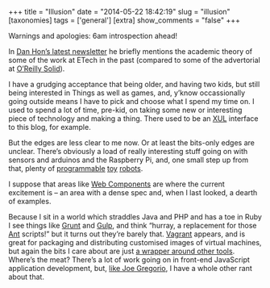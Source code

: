 +++
title = "Illusion"
date = "2014-05-22 18:42:19"
slug = "illusion"
[taxonomies]
tags = ['general']
[extra]
show_comments = "false"
+++

Warnings and apologies: 6am introspection ahead!

In [Dan Hon’s latest newsletter](http://tinyletter.com/danhon/letters/episode-eighty-five-solid-1-of-2-requests-cities-and-technology) he briefly mentions the academic theory of some of the work at ETech in the past (compared to some of the advertorial at [O’Reilly Solid](http://solidcon.com/solid2014/)).

I have a grudging acceptance that being older, and having two kids, but still being interested in Things as well as games, and, y’know occassionally going outside means I have to pick and choose what I spend my time on. I used to spend a lot of time, pre-kid, on taking some new or interesting piece of technology and making a thing. There used to be an [XUL](https://developer.mozilla.org/en-US/docs/Mozilla/Tech/XUL) interface to this blog, for example.

But the edges are less clear to me now. Or at least the bits-only edges are unclear. There’s obviously a load of really interesting stuff going on with sensors and arduinos and the Raspberry Pi, and, one small step up from that, plenty of [programmable](http://spectrum.ieee.org/automaton/robotics/diy/linkbot-that-modular-robot-youve-always-wanted-is-now-on-kickstarter) [toy](http://www.bbc.co.uk/news/technology-24835410) [robots](http://www.rapiro.com/).

I suppose that areas like [Web Components](http://www.w3.org/TR/components-intro/) are where the current excitement is – an area with a dense spec and, when I last looked, a dearth of examples.

Because I sit in a world which straddles Java and PHP and has a toe in Ruby I see things like [Grunt](http://gruntjs.com/) and [Gulp](http://gulpjs.com/), and think “hurray, a replacement for those [Ant](http://ant.apache.org/) scripts!” but it turns out they’re barely that. [Vagrant](http://www.vagrantup.com/) appears, and is great for packaging and distributing customised images of virtual machines, but again the bits I care about are just [a wrapper around other tools](http://docs.vagrantup.com/v2/why-vagrant/). Where’s the meat? There’s a lot of work going on in front-end JavaScript application development, but, [like Joe Gregorio](http://bitworking.org/news/2014/05/zero_framework_manifesto), I have a whole other rant about that.
